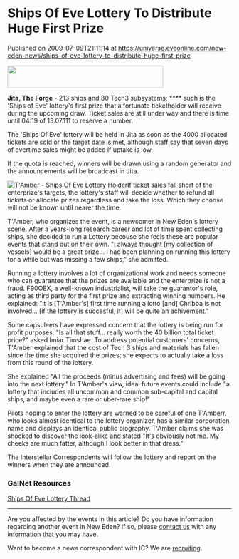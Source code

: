 # Ships Of Eve Lottery To Distribute Huge First Prize
Published on 2009-07-09T21:11:14 at https://universe.eveonline.com/new-eden-news/ships-of-eve-lottery-to-distribute-huge-first-prize

<img src='http://www.eve-ic.net/media/assets/icarticlebanner.png' width='350' height='50' />  
  
 **Jita, The Forge** \- 213 ships and 80 Tech3 subsystems; **** such is the 'Ships of Eve' lottery's first prize that a fortunate ticketholder will receive during the upcoming draw. Ticket sales are still under way and there is time until 04:19 of 13.07.111 to reserve a number.  
  
The 'Ships Of Eve' lottery will be held in Jita as soon as the 4000 allocated tickets are sold or the target date is met, although staff say that seven days of overtime sales might be added if uptake is low.  
  
If the quota is reached, winners will be drawn using a random generator and the announcements will be broadcast in Jita.  
  
[![T'Amber - Ships Of Eve Lottery Holder](http://www.eve-ic.net/media/articles/3189/tamberthumb.png)](http://www.eve-ic.net/media/igbd/igbd.php?faction=ic&url=http%3A%2F%2Fwww.eve-ic.net%2Fmedia%2Farticles%2F3189%2Ftamber.png)If ticket sales fall short of the enterprize's targets, the lottery's staff will decide whether to refund all tickets or allocate prizes regardless and take the loss. Which they choose will not be known until nearer the time.  
  
T'Amber, who organizes the event, is a newcomer in New Eden's lottery scene. After a years-long research career and lot of time spent collecting ships, she decided to run a Lottery becouse she feels these are popular events that stand out on their own. "I always thought [my collection of vessels] would be a great prize... I had been planning on running this lottery for a while but was missing a few ships," she admitted.  
  
Running a lottery involves a lot of organizational work and needs someone who can guarantee that the prizes are available and the enterprize is not a fraud. F90OEX, a well-known industrialist, will take the guarantor's role, acting as third party for the first prize and extracting winning numbers. He explained: "it is [T'Amber's] first time running a lotto [and] Chribba is not involved... [if the lottery is succesful, it] will be quite an achivement."  
  
Some capsuleers have expressed concern that the lottery is being run for profit purposes: "Is all that stuff... really worth the 40 billion total ticket price?" asked Imiar Timshae. To address potential customers' concerns, T'Amber explained that the cost of Tech 3 ships and materials has fallen since the time she acquired the prizes; she expects to actually take a loss from this round of the lottery.  
  
She explained "All the proceeds (minus advertising and fees) will be going into the next lottery." In T'Amber's view, ideal future events could include "a lottery that includes all uncommon and common sub-capital and capital ships, and maybe even a rare or uber-rare ship!"  
  
Pilots hoping to enter the lottery are warned to be careful of one T'Amberr, who looks almost identical to the lottery organizer, has a similar corporation name and displays an identical public biography. T'Amber claims she was shocked to discover the look-alike and stated "It's obviously not me. My cheeks are much fatter, although I look better in that dress."  
  
The Interstellar Correspondents will follow the lottery and report on the winners when they are announced.

### GalNet Resources

[Ships Of Eve Lottery Thread](http://www.eveonline.com/ingameboard.asp?a=topic&threadID=1106610)

 

* * *

Are you affected by the events in this article? Do you have information regarding another event in New Eden? If so, please [contact us](http://myeve.eve-online.com/news.asp?a=submitrp) with any information that you may have.  
  
Want to become a news correspondent with IC? We are [recruiting](http://www.eveonline.com/isd.asp).
